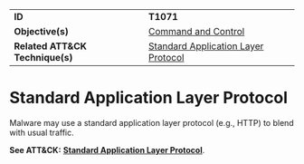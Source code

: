 |||
|---------|------------------------|
|**ID**|**T1071**|
|**Objective(s)**|[Command and Control](https://github.com/MAECProject/malware-behaviors/tree/master/command-and-control)|
|**Related ATT&CK Technique(s)**|[Standard Application Layer Protocol](https://attack.mitre.org/techniques/T1071/)|

Standard Application Layer Protocol
===================================
Malware may use a standard application layer protocol (e.g., HTTP) to blend with usual traffic.

**See ATT&CK:** [**Standard Application Layer Protocol**](https://attack.mitre.org/techniques/T1071/).